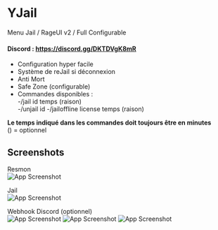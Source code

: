 # YJail
Menu Jail / RageUI v2 / Full Configurable

#### Discord : https://discord.gg/DKTDVgK8mR

- Configuration hyper facile
- Système de reJail si déconnexion
- Anti Mort
- Safe Zone (configurable)
- Commandes disponibles :  
-/jail id temps (raison)  
-/unjail id
-/jailoffline license temps (raison)  
    
__Le temps indiqué dans les commandes doit toujours être en minutes__  
() = optionnel  

## Screenshots

Resmon  
![App Screenshot](https://i.imgur.com/YFhTSwM.png)

Jail  
![App Screenshot](https://i.imgur.com/zeHN4Ti.png)

Webhook Discord (optionnel)  
![App Screenshot](https://i.imgur.com/3lXsCDg.png)
![App Screenshot](https://i.imgur.com/Khy8FRE.png)
![App Screenshot](https://i.imgur.com/mavJIrP.png)
